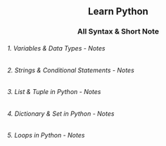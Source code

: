 <h2 align="center"> Learn Python </h2>

<h3 align="center"><a style="text-decoration:none" href="https://tamimiqbal.notion.site/All-Syntax-Short-Note-11ebf6be67d480dd86dada64b2cc6756?pvs=4">All Syntax & Short Note</a></h3>

<h6> 1. Variables & Data Types - <a style="text-decoration:none" href="https://tamimiqbal.notion.site/1-Variables-Data-Types-2a283b0128cc47e39fa31fa13754c266?pvs=4" >Notes</a></h6>
<h6> 2. Strings & Conditional Statements - <a style="text-decoration:none" href="https://tamimiqbal.notion.site/2-Strings-Conditionals-f87143db09184e0799591beaa1ac484f?pvs=4" >Notes</a> </h6>
<h6> 3. List & Tuple in Python - <a style="text-decoration:none" href="https://tamimiqbal.notion.site/3-List-Tuples-4f6a435875554f5f88030459edf99c45?pvs=4" >Notes</a> </h6>

<h6>4. Dictionary & Set in Python - <a style="text-decoration:none" href="https://tamimiqbal.notion.site/4-Dictionary-Set-in-Python-74e85ebb55c94d71970ab4f2059e0982?pvs=4">Notes</a> </h6>
 

<h6>5. Loops in Python - <a style="text-decoration:none" href="https://tamimiqbal.notion.site/5-Loops-in-Python-11ebf6be67d48022b733ce346c608467?pvs=4">Notes</a> </h6>

